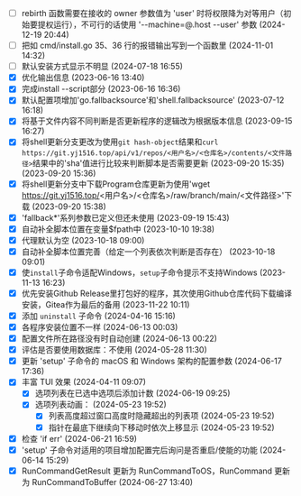 - [ ] rebirth 函数需要在接收的 owner 参数值为 'user' 时将权限降为对等用户（初始要提权运行），不可行的话使用 '--machine=<user>@.host --user' 参数 (2024-12-19 20:44)
- [ ] 把如 cmd/install.go 35、36 行的报错输出写到一个函数里 (2024-11-01 14:32)
- [ ] 默认安装方式显示不明显 (2024-07-18 16:55)
- [X] 优化输出信息 (2023-06-16 13:40)
- [X] 完成install --script部分 (2023-06-16 16:36)
- [X] 默认配置项增加'go.fallbacksource'和'shell.fallbacksource' (2023-07-12 16:18)
- [X] 将基于文件内容不同判断是否更新程序的逻辑改为根据版本信息 (2023-09-15 16:27)
- [X] 将shell更新分支更改为使用`git hash-object`结果和`curl https://git.yj1516.top/api/v1/repos/<用户名>/<仓库名>/contents/<文件路径>`结果中的'sha'值进行比较来判断脚本是否需要更新 (2023-09-20 15:35) (2023-09-20 15:36)
- [X] 将shell更新分支中下载Program仓库更新为使用'wget https://git.yj1516.top/<用户名>/<仓库名>/raw/branch/main/<文件路径>'下载 (2023-09-20 15:38)
- [X] 'fallback*'系列参数已定义但还未使用 (2023-09-19 15:43)
- [X] 自动补全脚本位置在变量$fpath中 (2023-10-10 19:38)
- [X] 代理默认为空 (2023-10-18 09:00)
- [X] 自动补全脚本位置完善（给定一个列表依次判断是否存在） (2023-10-18 09:01)
- [X] 使`install`子命令适配Windows，`setup`子命令提示不支持Windows (2023-11-13 16:23)
- [X] 优先安装Github Release里打包好的程序，其次使用Github仓库代码下载编译安装，Gitea作为最后的备用 (2023-11-22 10:11)
- [X] 添加 `uninstall` 子命令 (2024-04-16 15:16)
- [X] 各程序安装位置不一样 (2024-06-13 00:03)
- [X] 配置文件所在路径没有时自动创建 (2024-06-13 00:22)
- [X] 评估是否要使用数据库：不使用 (2024-05-28 11:30)
- [X] 更新 'setup' 子命令的 macOS 和 Windows 架构的配置参数 (2024-06-17 17:36)
- [X] 丰富 TUI 效果 (2024-04-11 09:07)
  - [X] 选项列表在已选中选项后添加计数 (2024-06-19 09:25)
  - [X] 选项列表动画： (2024-05-23 19:52)
    - [X] 列表高度超过窗口高度时隐藏超出的列表项 (2024-05-23 19:52)
    - [X] 指针在最底下继续向下移动时依次上移显示 (2024-05-23 19:52)
- [X] 检查 'if err' (2024-06-21 16:59)
- [X] 'setup' 子命令对适用的项目增加配置完后询问是否重启/使能的功能 (2024-06-14 15:29)
- [X] RunCommandGetResult 更新为 RunCommandToOS，RunCommand 更新为 RunCommandToBuffer (2024-06-27 13:40)
